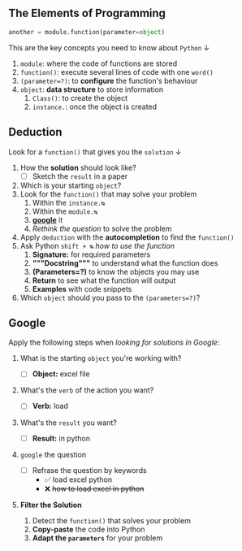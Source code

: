 ## The Elements of Programming

```python
another = module.function(parameter=object)
```

This are the key concepts you need to know about `Python` ↓

1. `module`: where the code of functions are stored
2. `function()`: execute several lines of code with one `word()`
3. `(parameter=?)`: to **configure** the function's behaviour
4. `object`: **data structure** to store information
    1. `Class()`: to create the object
    2. `instance.`: once the object is created

## Deduction

Look for a `function()` that gives you the `solution` ↓

1. How the **solution** should look like?
    - [ ] Sketch the `result` in a paper
2. Which is your starting `object`?
3. Look for the `function()` that may solve your problem
    1. Within the `instance.↹`
    2. Within the `module.↹`
    3. [**google**](#google) it
    4. *Rethink the question* to solve the problem
4. Apply `deduction` with the **autocompletion** to find the `function()`
5. Ask Python `shift + ↹` *how to use the function*
    1. **Signature:** for required parameters
    2. **"""Docstring"""** to understand what the function does
    3. **(Parameters=?)** to know the objects you may use
    4. **Return** to see what the function will output
    5. **Examples** with code snippets
5. Which `object` should you pass to the `(parameters=?)`?

## Google

Apply the following steps when *looking for solutions in Google*:

1. What is the starting `object` you're working with?

    - [ ] **Object:** excel file

2. What's the `verb` of the action you want?

    - [ ] **Verb:** load

3. What's the `result` you want?

    - [ ] **Result:** in python

4. `google` the question

    - [ ] Refrase the question by keywords
        - ✅ load excel python
        - ❌ ~~how to load excel in python~~

5. **Filter the Solution**
    1. Detect the `function()` that solves your problem
    2. **Copy-paste** the code into Python
    3. **Adapt the `parameters`** for your problem

